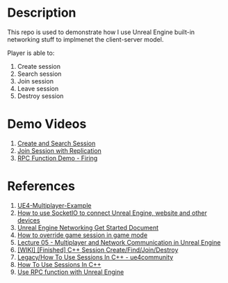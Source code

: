 # Description

This repo is used to demonstrate how I use Unreal Engine built-in networking stuff to implmenet the client-server model.

Player is able to:

1. Create session
2. Search session
3. Join session
4. Leave session
5. Destroy session

# Demo Videos

1. [Create and Search Session](https://youtu.be/oxaVHqnWLnQ)
2. [Join Session with Replication](https://youtu.be/PuTgP1X8BDg)
3. [RPC Function Demo - Firing](https://youtu.be/G_VfS_E60vU)

# References

1. [UE4-Multiplayer-Example](https://github.com/minimpoun/UE4-Multiplayer-Example)
2. [How to use SocketIO to connect Unreal Engine, website and other devices](https://medium.com/@slonorib/how-to-connect-unreal-engine-4-to-local-server-via-sockets-9d73fd180f0b)
3. [Unreal Engine Networking Get Started Document](https://docs.unrealengine.com/en-US/Gameplay/Networking/index.html)
4. [How to override game session in game mode](https://forums.unrealengine.com/development-discussion/c-gameplay-programming/6059-help-how-do-i-create-initialized-game-session)
5. [Lecture 05 - Multiplayer and Network Communication in Unreal Engine](http://edirlei.3dgb.com.br/aulas/dp/DP_Lecture_05_Multiplayer_Unreal_Engine.pdf)
6. [[WIKI] [Finished] C++ Session Create/Find/Join/Destroy](https://forums.unrealengine.com/community/community-content-tools-and-tutorials/49645-wiki-finished-c-session-create-find-join-destroy)
7. [Legacy/How To Use Sessions In C++ - ue4community](https://www.ue4community.wiki/Legacy/How_To_Use_Sessions_In_C%2B%2B)
8. [How To Use Sessions In C++](https://unreal.gg-labs.com/wiki-archives/networking/how-to-use-sessions-in-c++)
9. [Use RPC function with Unreal Engine](https://docs.unrealengine.com/en-US/Gameplay/Networking/Actors/RPCs/index.html)